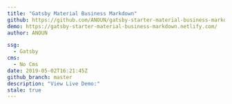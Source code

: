 ```yaml
---
title: "Gatsby Material Business Markdown"
github: https://github.com/ANOUN/gatsby-starter-material-business-markdown
demo: https://gatsby-starter-material-business-markdown.netlify.com/
author: ANOUN

ssg:
  - Gatsby
cms:
  - No Cms
date: 2019-05-02T16:21:45Z
github_branch: master
description: "View Live Demo:"
stale: true
---
```

